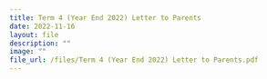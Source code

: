 ```yaml
---
title: Term 4 (Year End 2022) Letter to Parents
date: 2022-11-16
layout: file
description: ""
image: ""
file_url: /files/Term 4 (Year End 2022) Letter to Parents.pdf
---
```


